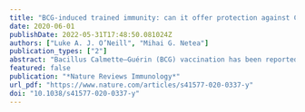 ```yaml
---
title: "BCG-induced trained immunity: can it offer protection against COVID-19?"
date: 2020-06-01
publishDate: 2022-05-31T17:48:50.081024Z
authors: ["Luke A. J. O’Neill", "Mihai G. Netea"]
publication_types: ["2"]
abstract: "Bacillus Calmette–Guérin (BCG) vaccination has been reported to decrease susceptibility to respiratory tract infections, an effect proposed to be mediated by the general long-term boosting of innate immune mechanisms, also termed trained immunity. Here, we discuss the non-specific beneficial effects of BCG against viral infections and whether this vaccine may afford protection to COVID-19."
featured: false
publication: "*Nature Reviews Immunology*"
url_pdf: "https://www.nature.com/articles/s41577-020-0337-y"
doi: "10.1038/s41577-020-0337-y"
---
```


